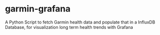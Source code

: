 # garmin-grafana
A Python Script to fetch Garmin health data and populate that in a InfluxDB Database, for visualization long term health trends with Grafana
